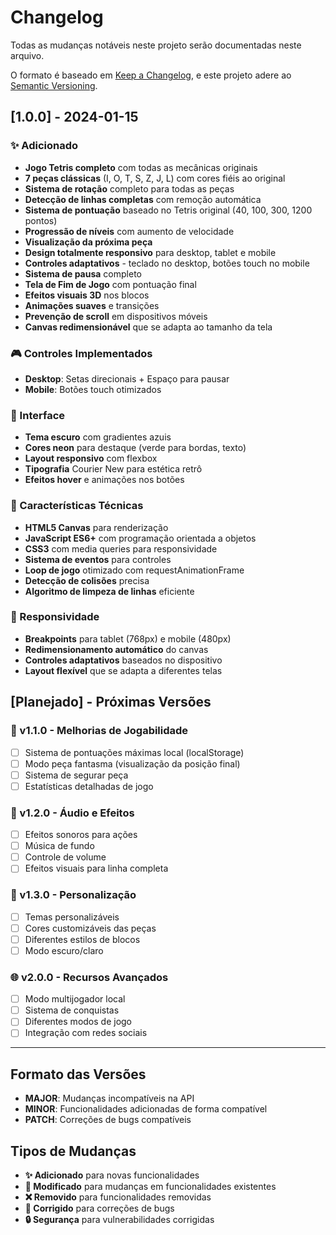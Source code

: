 # Changelog

Todas as mudanças notáveis neste projeto serão documentadas neste arquivo.

O formato é baseado em [Keep a Changelog](https://keepachangelog.com/pt-BR/1.0.0/),
e este projeto adere ao [Semantic Versioning](https://semver.org/lang/pt-BR/).

## [1.0.0] - 2024-01-15

### ✨ Adicionado
- **Jogo Tetris completo** com todas as mecânicas originais
- **7 peças clássicas** (I, O, T, S, Z, J, L) com cores fiéis ao original
- **Sistema de rotação** completo para todas as peças
- **Detecção de linhas completas** com remoção automática
- **Sistema de pontuação** baseado no Tetris original (40, 100, 300, 1200 pontos)
- **Progressão de níveis** com aumento de velocidade
- **Visualização da próxima peça**
- **Design totalmente responsivo** para desktop, tablet e mobile
- **Controles adaptativos** - teclado no desktop, botões touch no mobile
- **Sistema de pausa** completo
- **Tela de Fim de Jogo** com pontuação final
- **Efeitos visuais 3D** nos blocos
- **Animações suaves** e transições
- **Prevenção de scroll** em dispositivos móveis
- **Canvas redimensionável** que se adapta ao tamanho da tela

### 🎮 Controles Implementados
- **Desktop**: Setas direcionais + Espaço para pausar
- **Mobile**: Botões touch otimizados

### 🎨 Interface
- **Tema escuro** com gradientes azuis
- **Cores neon** para destaque (verde para bordas, texto)
- **Layout responsivo** com flexbox
- **Tipografia** Courier New para estética retrô
- **Efeitos hover** e animações nos botões

### 🔧 Características Técnicas
- **HTML5 Canvas** para renderização
- **JavaScript ES6+** com programação orientada a objetos
- **CSS3** com media queries para responsividade
- **Sistema de eventos** para controles
- **Loop de jogo** otimizado com requestAnimationFrame
- **Detecção de colisões** precisa
- **Algoritmo de limpeza de linhas** eficiente

### 📱 Responsividade
- **Breakpoints** para tablet (768px) e mobile (480px)
- **Redimensionamento automático** do canvas
- **Controles adaptativos** baseados no dispositivo
- **Layout flexível** que se adapta a diferentes telas

## [Planejado] - Próximas Versões

### 🚀 v1.1.0 - Melhorias de Jogabilidade
- [ ] Sistema de pontuações máximas local (localStorage)
- [ ] Modo peça fantasma (visualização da posição final)
- [ ] Sistema de segurar peça
- [ ] Estatísticas detalhadas de jogo

### 🎵 v1.2.0 - Áudio e Efeitos
- [ ] Efeitos sonoros para ações
- [ ] Música de fundo
- [ ] Controle de volume
- [ ] Efeitos visuais para linha completa

### 🎨 v1.3.0 - Personalização
- [ ] Temas personalizáveis
- [ ] Cores customizáveis das peças
- [ ] Diferentes estilos de blocos
- [ ] Modo escuro/claro

### 🌐 v2.0.0 - Recursos Avançados
- [ ] Modo multijogador local
- [ ] Sistema de conquistas
- [ ] Diferentes modos de jogo
- [ ] Integração com redes sociais

---

## Formato das Versões

- **MAJOR**: Mudanças incompatíveis na API
- **MINOR**: Funcionalidades adicionadas de forma compatível
- **PATCH**: Correções de bugs compatíveis

## Tipos de Mudanças

- **✨ Adicionado** para novas funcionalidades
- **🔄 Modificado** para mudanças em funcionalidades existentes
- **❌ Removido** para funcionalidades removidas
- **🐛 Corrigido** para correções de bugs
- **🔒 Segurança** para vulnerabilidades corrigidas